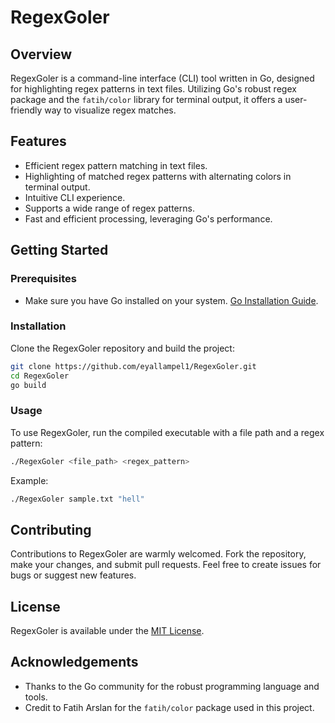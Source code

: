 # RegexGoler

## Overview
RegexGoler is a command-line interface (CLI) tool written in Go, designed for highlighting regex patterns in text files. Utilizing Go's robust regex package and the `fatih/color` library for terminal output, it offers a user-friendly way to visualize regex matches.

## Features
- Efficient regex pattern matching in text files.
- Highlighting of matched regex patterns with alternating colors in terminal output.
- Intuitive CLI experience.
- Supports a wide range of regex patterns.
- Fast and efficient processing, leveraging Go's performance.

## Getting Started

### Prerequisites
- Make sure you have Go installed on your system. [Go Installation Guide](https://golang.org/doc/install).

### Installation
Clone the RegexGoler repository and build the project:
```bash
git clone https://github.com/eyallampel1/RegexGoler.git
cd RegexGoler
go build
```

### Usage
To use RegexGoler, run the compiled executable with a file path and a regex pattern:
```bash
./RegexGoler <file_path> <regex_pattern>
```
Example:
```bash
./RegexGoler sample.txt "hell"
```

## Contributing
Contributions to RegexGoler are warmly welcomed. Fork the repository, make your changes, and submit pull requests. Feel free to create issues for bugs or suggest new features.

## License
RegexGoler is available under the [MIT License](LICENSE).

## Acknowledgements
- Thanks to the Go community for the robust programming language and tools.
- Credit to Fatih Arslan for the `fatih/color` package used in this project.
